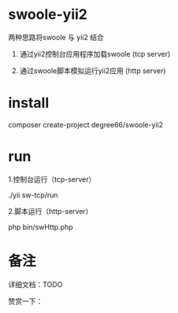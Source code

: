 # swoole-yii2
两种思路将swoole 与 yii2 结合 

1. 通过yii2控制台应用程序加载swoole (tcp server)

2. 通过swoole脚本模拟运行yii2应用 (http server)

# install
composer create-project degree66/swoole-yii2

# run
1.控制台运行（tcp-server）

./yii sw-tcp/run

2.脚本运行（http-server）

php bin/swHttp.php

# 备注
详细文档：TODO


赞赏一下：


